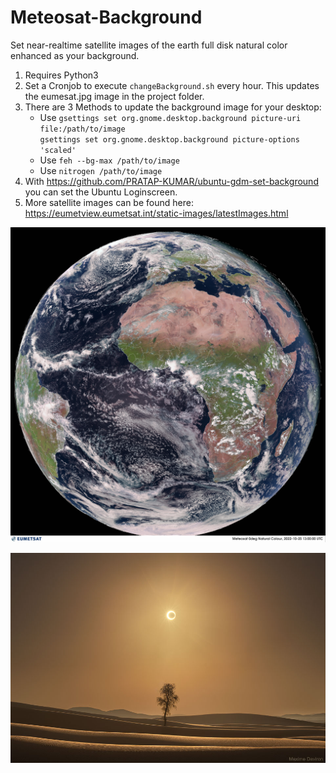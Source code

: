 # Meteosat-Background
Set near-realtime satellite images of the earth full disk natural color enhanced as your background.
1. Requires Python3
2. Set a Cronjob to execute `changeBackground.sh` every hour. This updates the eumesat.jpg image in the project folder.
3. There are 3 Methods to update the background image for your desktop:
    * Use `gsettings set org.gnome.desktop.background picture-uri file:/path/to/image`\
    `gsettings set org.gnome.desktop.background picture-options 'scaled'`
    * Use `feh --bg-max /path/to/image`
    * Use `nitrogen /path/to/image`
4. With https://github.com/PRATAP-KUMAR/ubuntu-gdm-set-background you can set the Ubuntu Loginscreen.
5. More satellite images can be found here: https://eumetview.eumetsat.int/static-images/latestImages.html 

![Image](eumesat.jpg?raw=true "Eumesat Live image")

![Image](nasa_pic.jpg?raw=true "Nasa Pic of the day")


